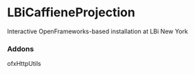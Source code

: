 LBiCaffieneProjection
=====================

Interactive OpenFrameworks-based installation at LBi New York

### Addons
ofxHttpUtils
